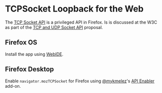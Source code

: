 # TCPSocket Loopback for the Web

The [TCP Socket API](https://developer.mozilla.org/en-US/docs/Web/API/TCP_Socket_API) is a privileged API in Firefox. Is is discussed at the W3C as part of the [TCP and UDP Socket API](http://www.w3.org/TR/tcp-udp-sockets/) proposal.

## Firefox OS

Install the app using [WebIDE](https://developer.mozilla.org/en-US/docs/Tools/WebIDE/Running_and_debugging_apps).

## Firefox Desktop

Enable `navigator.mozTCPSocket` for Firefox using [@mykmelez](https://github.com/mykmelez/)'s [API Enabler](https://github.com/mykmelez/tcpsocketpup/) add-on.